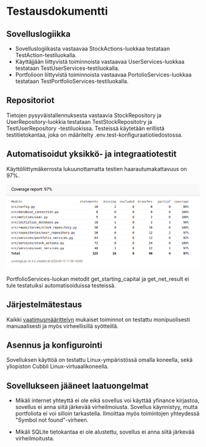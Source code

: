 # Testausdokumentti

## Sovelluslogiikka

- Sovelluslogiikasta vastaavaa StockActions-luokkaa testataan TestAction-testiluokalla.
- Käyttäjjään liittyvistä toiminnoista vastaavaa UserServices-luokkaa testataan TestUserServices-testiluokalla.
- Portfolioon liittyvistä toiminnoista vastaavaa PortolioServices-luokkaa testataan TestPortfolioServices-testiluokalla.



## Repositoriot

Tietojen pysyväistallennuksesta vastaavia StockRepository ja UserRepository-luokkia testataan TestStockRepositotry ja TestUserRepository -testiluokissa. 
Testeissä käytetään erillistä testitietokantaa, joka on määritelty .env.test-konfiguraatiotiedostossa.

## Automatisoidut yksikkö- ja integraatiotestit

Käyttöliittymäkerrosta lukuunottamatta testien haarautumakattavuus on 97%.

![](./kuvat/coverage-report3.png)

PortfolioServices-luokan metodit get_starting_capital ja get_net_result ei tule testatuiksi automatisoiduissa testeissä.


## Järjestelmätestaus

Kaikki [vaatimusmäärittelyn](https://github.com/JanneKarki/ot-harjoitustyo/blob/main/dokumentaatio/vaatimusmaarittely.md) 
mukaiset toiminnot on testattu monipuolisesti manuaalisesti ja myös virheellisillä syötteillä.

## Asennus ja konfigurointi

Sovelluksen käyttöä on testattu Linux-ympäristössä omalla koneella, sekä yliopiston Cubbli Linux-virtuaalikoneella.

##  Sovellukseen jääneet laatuongelmat

- Mikäli internet yhteyttä ei ole eikä sovellus voi käyttää yfinance kirjastoa, sovellus ei anna siitä järkevää virheilmoiusta. Sovellus käynnistyy, mutta portfoliota ei voi silloin tarkastella. Ilmoittaa myös toimintojen yhteydessä "Symbol not found"-virheen.

- Mikäli SQLite tietokantaa ei ole alustettu, sovellus ei anna siitä järkevää virheilmoitusta.
